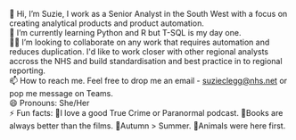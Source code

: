  💜 Hi, I’m Suzie, I work as a Senior Analyst in the South West with a focus on creating analytical products and product automation. <br>
 🌱 I’m currently learning Python and R but T-SQL is my day one. <br>
 🙏🏼 I’m looking to collaborate on any work that requires automation and reduces duplication. I'd like to work closer with other regional analysts accross the NHS and build standardisation and best practice in to regional reporting.<br>
 📫 How to reach me. Feel free to drop me an email - suzieclegg@nhs.net or pop me message on Teams. <br>
 😄 Pronouns: She/Her<br>
 ⚡ Fun facts: 👻I love a good True Crime or Paranormal podcast. 📖Books are always better than the films. 🍂Autumn > Summer. 🦁Animals were here first.  <br>

<!---
SuzieKatana/SuzieKatana is a ✨ special ✨ repository because its `README.md` (this file) appears on your GitHub profile.
You can click the Preview link to take a look at your changes.
--->
